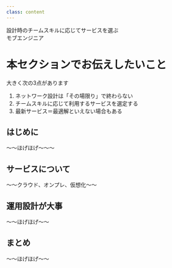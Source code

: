 ```yaml
---
class: content
---
```


<div class="doc-header">
  <div class="doc-title">設計時のチームスキルに応じてサービスを選ぶ</div>
  <div class="doc-author">モブエンジニア</div>
</div>

# 本セクションでお伝えしたいこと

大きく次の3点があります

1. ネットワーク設計は「その場限り」で終わらない
2. チームスキルに応じて利用するサービスを選定する
3. 最新サービス＝最適解といえない場合もある

## はじめに

～～ほげほげ～～～

## サービスについて

～～クラウド、オンプレ、仮想化～～

## 運用設計が大事

～～ほげほげ～～

## まとめ

～～ほげほげ～～